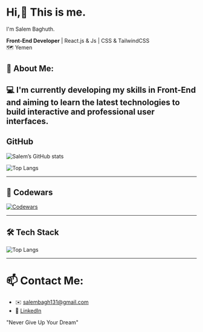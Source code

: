 # Hi,👋 This is me.
I'm Salem Baghuth.

**Front-End Developer** | React.js & Js | CSS & TailwindCSS  
🗺️ Yemen

## 🚀 About Me:

💻 I'm currently developing my skills in Front-End and aiming to learn the latest technologies to build interactive and professional user interfaces.
---

##  GitHub

![Salem’s GitHub stats](https://github-readme-stats.vercel.app/api?username=salimsaid31&show_icons=true&theme=dark)

![Top Langs](https://github-readme-stats.vercel.app/api/top-langs/?username=salimsaid31&layout=compact&theme=dark)

---

## 🥋 Codewars

[![Codewars](https://www.codewars.com/users/salimsaid31/badges/large)](https://www.codewars.com/users/salimsaid31)

---

## 🛠️ Tech Stack

![Top Langs](https://github-readme-stats.vercel.app/api/top-langs/?username=YOUR_USERNAME&layout=compact&theme=dark)

---

# 📫 Contact Me:

- ✉️ salembagh131@gmail.com  
- 🔗 [LinkedIn](linkedin.com/in/salem-baghouth-800887271)  

"Never Give Up Your Dream"

